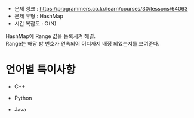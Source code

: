 * 문제 링크 : https://programmers.co.kr/learn/courses/30/lessons/64063
* 문제 유형 : HashMap
* 시간 복잡도 : O(N)

HashMap에 Range 값을 등록시켜 해결.  
Range는 해당 방 번호가 연속되어 어디까지 배정 되었는지를 보여준다.


# 언어별 특이사항

- C++


- Python


- Java


